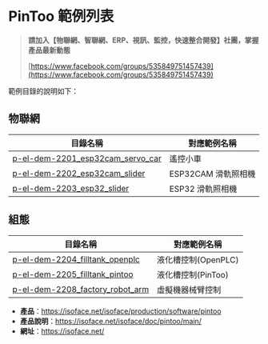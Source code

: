 # PinToo 範例列表

> **請加入【物聯網、智聯網、ERP、視訊、監控，快速整合開發】社團，掌握產品最新動態**
>
> [https://www.facebook.com/groups/535849751457439](https://www.facebook.com/groups/535849751457439)


範例目錄的說明如下：

## 物聯網

|目錄名稱|對應範例名稱|
|-------|------------|
|[p-el-dem-2201_esp32cam_servo_car](iot/p-el-dem-2201_esp32cam_servo_car/)|遙控小車|
|[p-el-dem-2202_esp32cam_slider](iot/p-el-dem-2202_esp32cam_slider/)|ESP32CAM 滑軌照相機|
|[p-el-dem-2203_esp32_slider](iot/p-el-dem-2203_esp32_slider/)|ESP32 滑軌照相機|


## 組態

|目錄名稱|對應範例名稱|
|-------|------------|
|[p-el-dem-2204_filltank_openplc](scada/p-el-dem-2204_filltank_openplc/)|液化槽控制(OpenPLC)|
|[p-el-dem-2205_filltank_pintoo](scada/p-el-dem-2205_filltank_pintoo/)|液化槽控制(PinToo)|
|[p-el-dem-2208_factory_robot_arm](scada/p-el-dem-2208_factory_robot_arm/)|虛擬機器械臂控制|


* **產品**：https://isoface.net/isoface/production/software/pintoo
* **產品說明**：https://isoface.net/isoface/doc/pintoo/main/
* **網址**：https://isoface.net/